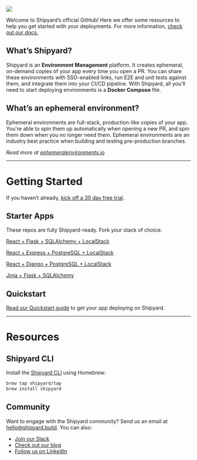 ![](https://shipyard.build/images/shipyard-teal.png)

Welcome to Shipyard’s official GitHub! Here we offer some resources to help you get started with your deployments. For more information, [check out our docs.](https://docs.shipyard.build/docs)

## What’s Shipyard?

Shipyard is an **Environment Management** platform. It creates ephemeral, on-demand copies of your app every time you open a PR. You can share these environments with SSO-enabled links, run E2E and unit tests against them, and integrate them into your CI/CD pipeline. With Shipyard, all you'll need to start deploying environments is a **Docker Compose** file.

## What’s an ephemeral environment?

Ephemeral environments are full-stack, production-like copies of your app. You're able to spin them up automatically when opening a new PR, and spin them down when you no longer need them. Ephemeral environments are an industry best practice when building and testing pre-production branches. 

*Read more at [ephemeralenvironments.io](https://ephemeralenvironments.io)*

---

# Getting Started

If you haven’t already, [kick off a 30 day free trial](https://shipyard.build/signup).

## Starter Apps

These repos are fully Shipyard-ready. Fork your stack of choice:

[React + Flask + SQLAlchemy + LocalStack](https://github.com/shipyard/react-flask-starter)

[React + Express + PostgreSQL + LocalStack](https://github.com/shipyard/react-express-starter)

[React + Django + PostgreSQL + LocalStack](https://github.com/shipyard/react-django-starter)

[Jinja + Flask + SQLAlchemy](https://github.com/shipyard/flask-starter)

## Quickstart

[Read our Quickstart guide](https://docs.shipyard.build/quickstart) to get your app deploying on Shipyard.

---


# Resources

## Shipyard CLI

Install the [Shipyard CLI](https://github.com/shipyard/shipyard-cli) using Homebrew:

```sh
brew tap shipyard/tap
brew install shipyard
```

## Community
Want to engage with the Shipyard community? Send us an email at hello@shipyard.build. You can also:
- [Join our Slack](https://shipyardcommunity.slack.com/join/shared_invite/zt-1y44cpq6u-rJT~kg9wArqxP~N1F3K_pA#/shared-invite/email)
- [Check out our blog](https://shipyard.build/blog)
- [Follow us on LinkedIn](https://www.linkedin.com/company/shipyardbuild/)
